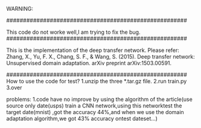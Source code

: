 WARNING:

######################################################

This code do not worke well,I am trying to fix the bug.
######################################################

This is the implementation of the deep transfer network.
Please refer:
Zhang, X., Yu, F. X., Chang, S. F., & Wang, S. (2015). Deep transfer network: Unsupervised domain adaptation. arXiv preprint arXiv:1503.00591.

######################################################
How to use the code for test?
1.unzip the three *.tar.gz file.
2.run train.py
3.over

problems:
1.code have no improve by using the algorithm of the article(use source only date(usps) train a CNN network,using this networktest the target date(mnist) ,got the accuracy 44%,and when we use the domain adaptation algorithm,we got 43% accuracy ontest dateset...)

